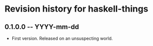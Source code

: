 # Revision history for haskell-things

## 0.1.0.0 -- YYYY-mm-dd

* First version. Released on an unsuspecting world.
